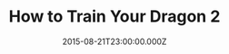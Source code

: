 ---
title: "How to Train Your Dragon 2"
year: 2014
date: 2015-08-21T23:00:00.000Z
permalink: /almanac/movies/2015-08-22-how-to-train-your-dragon-2/index.html
rating: 2
tmdbid: 82702
---